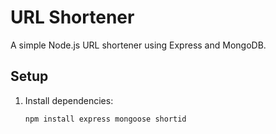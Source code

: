 # URL Shortener  

A simple Node.js URL shortener using Express and MongoDB.

## Setup  

1. Install dependencies:  
   ```sh
   npm install express mongoose shortid
